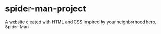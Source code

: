 # spider-man-project
 A website created with HTML and CSS inspired by your neighborhood hero, Spider-Man.
